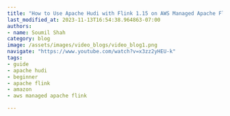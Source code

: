 ```yaml
---
title: "How to Use Apache Hudi with Flink 1.15 on AWS Managed Apache Flink | Hands on Guide for Beginners"
last_modified_at: 2023-11-13T16:54:38.964863-07:00
authors:
- name: Soumil Shah
category: blog
image: /assets/images/video_blogs/video_blog1.png
navigate: "https://www.youtube.com/watch?v=x3zz2yHEU-k"
tags:
- guide
- apache hudi
- beginner
- apache flink
- amazon
- aws managed apache flink

---
```

